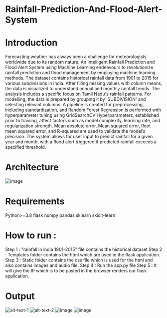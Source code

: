 # Rainfall-Prediction-And-Flood-Alert-System
# Introduction 
Forecasting weather has always been a challenge for meteorologists worldwide due to its random nature. An Intelligent Rainfall Prediction and Flood Alert System using Machine Learning endeavours to revolutionize 
rainfall prediction and flood management by employing machine learning methods. The dataset contains historical rainfall data from 1901 to 2015 for various subdivisions in India. After filling missing values with column means, the data is visualized to understand annual and monthly rainfall trends. The analysis includes a specific focus on Tamil Nadu's rainfall patterns. For modelling, the data is prepared by grouping it by 'SUBDIVISION' and selecting relevant columns. A pipeline is created for preprocessing, including standardization, and Random Forest Regression is performed with hyperparameter tuning using GridSearchCV Hyperparameters, established prior to training, affect factors such as model complexity, learning rate, and regularization strength. Mean absolute error, Mean squared error, Root mean squared error, and R-squared are used to validate the model’s precision. The system allows for user input to predict rainfall for a given year and month, with a flood alert triggered if predicted rainfall exceeds a specified threshold.
# Architecture 
![image](https://github.com/VishnuHarish27/Rainfall-Prediction-And-Flood-Alert-System/assets/138471302/f61f7273-cc05-4fbc-b4f6-78f3d640752c)
# Requirements
Python>=3.8
flask
numpy
pandas
sklearn
skicit-learn
# How to run :
Step 1 : "rainfall in india 1901-2015" file contains the historical dataset
Step 2 : Templates folder contains the html which are used in the flask application.
Step 3 : Static folder contains the css file which is used for the html and also contains images and audio file.
Step 4 : Run the app.py file 
Step 5 : It will give the IP which is to be pasted in the browser renders our flask application.
# Output
![alt-text-1](https://github.com/VishnuHarish27/Rainfall-Prediction-And-Flood-Alert-System/assets/138471302/e0c520c7-10d5-4ce8-8aa8-d11d314bc4c1 "title-1") ![alt-text-2]([image2.png](https://github.com/VishnuHarish27/Rainfall-Prediction-And-Flood-Alert-System/assets/138471302/f1a5e4f5-417d-41d2-bd79-15135c82225e) "title-2")
![image](https://github.com/VishnuHarish27/Rainfall-Prediction-And-Flood-Alert-System/assets/138471302/e0c520c7-10d5-4ce8-8aa8-d11d314bc4c1)
![image](https://github.com/VishnuHarish27/Rainfall-Prediction-And-Flood-Alert-System/assets/138471302/f1a5e4f5-417d-41d2-bd79-15135c82225e)

